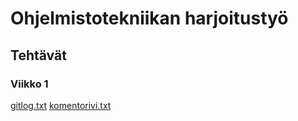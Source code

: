 # Ohjelmistotekniikan harjoitustyö

## Tehtävät

### Viikko 1

[gitlog.txt](https://github.com/ajperttula/ot-harjoitustyo/blob/master/laskarit/viikko1/gitlog.txt)
[komentorivi.txt](https://github.com/ajperttula/ot-harjoitustyo/blob/master/laskarit/viikko1/komentorivi.txt)

